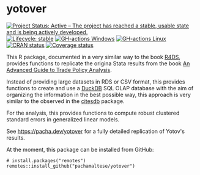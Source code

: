 # yotover

[![Project Status: Active – The project has reached a stable, usable state and is being actively developed.](https://www.repostatus.org/badges/latest/active.svg)](https://www.repostatus.org/#active)
[![Lifecycle: stable](https://img.shields.io/badge/lifecycle-stable-brightgreen.svg)](https://www.tidyverse.org/lifecycle/#stable)
[![GH-actions Windows](https://github.com/pachamaltese/yotover/workflows/check-windows/badge.svg)](https://github.com/pachamaltese/yotover/actions)
[![GH-actions Linux](https://github.com/pachamaltese/yotover/workflows/check-linux/badge.svg)](https://github.com/pachamaltese/yotover/actions)
[![CRAN status](https://www.r-pkg.org/badges/version/yotover)](https://cran.r-project.org/package=yotover)
[![Coverage status](https://codecov.io/gh/pachamaltese/yotover/branch/master/graph/badge.svg)](https://codecov.io/github/pachamaltese/yotover?branch=master)

This R package, documented in a very similar way to the book [R4DS](), provides functions to replicate the origina Stata results from the book [An Advanced Guide to Trade Policy Analysis](https://vi.unctad.org/tpa/web/Advanced%20Guide%20to%20TPA/readme.pdf). 

Instead of providing large datasets in RDS or CSV format, this provides functions to create and use a [DuckDB]() SQL OLAP database with the aim of organizing the information in the best possible way, this approach is very similar to the observed in the [citesdb](https://github.com/ropensci/citesdb) package.

For the analysis, this provides functions to compute robust clustered standard errors in generalized linear models.

See https://pacha.dev/yotover for a fully detailed replication of Yotov's results.

At the moment, this package can be installed from GitHub:
```
# install.packages("remotes")
remotes::install_github("pachamaltese/yotover")
```
